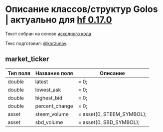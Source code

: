 # Описание классов/структур Golos | актуально для [hf 0.17.0](https://github.com/GolosChain/golos/releases/tag/v0.17.0)
Текст собран на основе [исходного кода](https://github.com/GolosChain/golos/tree/master/plugins/market_history/include/golos/plugins/market_history/market_history_objects.hpp)

Текс подготовил: [@korzunav](https://golos.io/@korzunav).

## market_ticker


|Тип поля|Название поля|Описание|
|--------|-------------|--------|
|double|latest|= 0;|
|double|lowest_ask|= 0;|
|double|highest_bid|= 0;|
|double|percent_change|= 0;|
|asset|steem_volume|= asset(0, STEEM_SYMBOL);|
|asset|sbd_volume|= asset(0, SBD_SYMBOL);|
